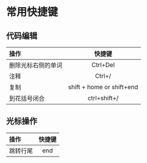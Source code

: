 # 常用快捷键

## 代码编辑
|操作                 |      快捷键               |
|:-------------------|:--------------------------:|
|删除光标右侧的单词     |Ctrl+Del                   |
|注释                 |Ctrl+/                   |
|复制                 |shift + home or shift+end|
|到花括号闭合          |ctrl+shift+/              |

## 光标操作
|操作                 |      快捷键               |
|:-------------------|:--------------------------:|
|跳转行尾              |end                   |